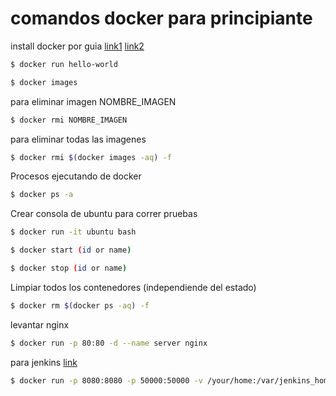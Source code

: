 # comandos docker para principiante


install docker por guia [link1](https://docs.docker.com/engine/install/ubuntu/) [link2](https://docs.docker.com/engine/install/linux-postinstall/)


```bash
$ docker run hello-world
```

```bash
$ docker images
```

para eliminar imagen NOMBRE_IMAGEN
```bash
$ docker rmi NOMBRE_IMAGEN
```

para eliminar todas las imagenes
```bash
$ docker rmi $(docker images -aq) -f
```

Procesos ejecutando de docker
```bash
$ docker ps -a
```
Crear consola de ubuntu para correr pruebas
```bash
$ docker run -it ubuntu bash
```

```bash
$ docker start (id or name)
```
```bash
$ docker stop (id or name)
```
Limpiar todos los contenedores (independiende del estado)
```bash
$ docker rm $(docker ps -aq) -f
```

levantar nginx
```bash
$ docker run -p 80:80 -d --name server nginx
```

para jenkins [link](https://hub.docker.com/_/jenkins)
```bash
$ docker run -p 8080:8080 -p 50000:50000 -v /your/home:/var/jenkins_home jenkins
```